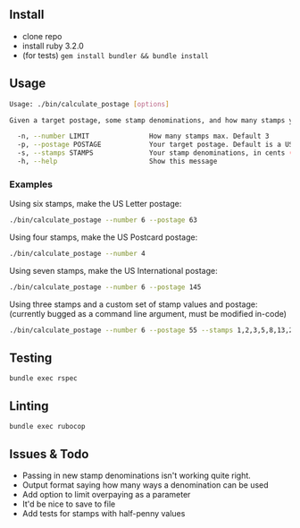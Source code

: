 ## Install

- clone repo
- install ruby 3.2.0
- (for tests) `gem install bundler && bundle install`

## Usage

```bash
Usage: ./bin/calculate_postage [options]

Given a target postage, some stamp denominations, and how many stamps you wanna use, this program will tell you how many ways you can make postage

  -n, --number LIMIT               How many stamps max. Default 3
  -p, --postage POSTAGE            Your target postage. Default is a US Postcar
  -s, --stamps STAMPS              Your stamp denominations, in cents (or equivalent). Default is US Postage Stamp denominations
  -h, --help                       Show this message
```

### Examples

Using six stamps, make the US Letter postage:  
```bash
./bin/calculate_postage --number 6 --postage 63
```

Using four stamps, make the US Postcard postage:  
```bash
./bin/calculate_postage --number 4
```

Using seven stamps, make the US International postage:  
```bash
./bin/calculate_postage --number 6 --postage 145
```

Using three stamps and a custom set of stamp values and postage:  
(currently bugged as a command line argument, must be modified in-code)  
```bash
./bin/calculate_postage --number 6 --postage 55 --stamps 1,2,3,5,8,13,21,34,55,89
```

## Testing

`bundle exec rspec`

## Linting

`bundle exec rubocop`

## Issues & Todo

- Passing in new stamp denominations isn't working quite right.
- Output format saying how many ways a denomination can be used
- Add option to limit overpaying as a parameter
- It'd be nice to save to file
- Add tests for stamps with half-penny values
